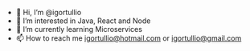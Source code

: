 - 👋 Hi, I’m @igortullio
- 👀 I’m interested in Java, React and Node
- 🌱 I’m currently learning Microservices
- 📫 How to reach me igortullio@hotmail.com or igortullio@gmail.com
